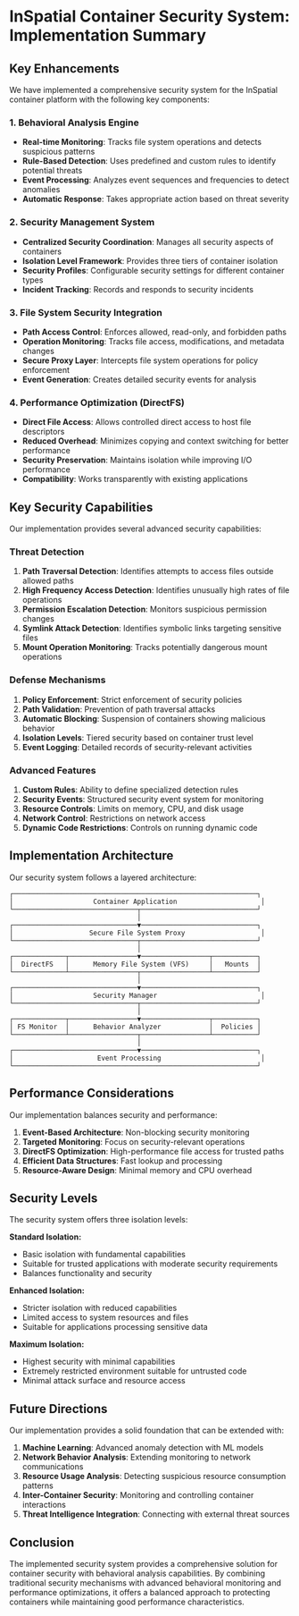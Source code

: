 # InSpatial Container Security System: Implementation Summary

## Key Enhancements

We have implemented a comprehensive security system for the InSpatial container platform with the following key components:

### 1. Behavioral Analysis Engine

- **Real-time Monitoring**: Tracks file system operations and detects suspicious patterns
- **Rule-Based Detection**: Uses predefined and custom rules to identify potential threats
- **Event Processing**: Analyzes event sequences and frequencies to detect anomalies
- **Automatic Response**: Takes appropriate action based on threat severity

### 2. Security Management System

- **Centralized Security Coordination**: Manages all security aspects of containers
- **Isolation Level Framework**: Provides three tiers of container isolation
- **Security Profiles**: Configurable security settings for different container types
- **Incident Tracking**: Records and responds to security incidents

### 3. File System Security Integration

- **Path Access Control**: Enforces allowed, read-only, and forbidden paths
- **Operation Monitoring**: Tracks file access, modifications, and metadata changes
- **Secure Proxy Layer**: Intercepts file system operations for policy enforcement
- **Event Generation**: Creates detailed security events for analysis

### 4. Performance Optimization (DirectFS)

- **Direct File Access**: Allows controlled direct access to host file descriptors
- **Reduced Overhead**: Minimizes copying and context switching for better performance
- **Security Preservation**: Maintains isolation while improving I/O performance
- **Compatibility**: Works transparently with existing applications

## Key Security Capabilities

Our implementation provides several advanced security capabilities:

### Threat Detection

1. **Path Traversal Detection**: Identifies attempts to access files outside allowed paths
2. **High Frequency Access Detection**: Identifies unusually high rates of file operations
3. **Permission Escalation Detection**: Monitors suspicious permission changes
4. **Symlink Attack Detection**: Identifies symbolic links targeting sensitive files
5. **Mount Operation Monitoring**: Tracks potentially dangerous mount operations

### Defense Mechanisms

1. **Policy Enforcement**: Strict enforcement of security policies
2. **Path Validation**: Prevention of path traversal attacks
3. **Automatic Blocking**: Suspension of containers showing malicious behavior
4. **Isolation Levels**: Tiered security based on container trust level
5. **Event Logging**: Detailed records of security-relevant activities

### Advanced Features

1. **Custom Rules**: Ability to define specialized detection rules
2. **Security Events**: Structured security event system for monitoring
3. **Resource Controls**: Limits on memory, CPU, and disk usage
4. **Network Control**: Restrictions on network access
5. **Dynamic Code Restrictions**: Controls on running dynamic code

## Implementation Architecture

Our security system follows a layered architecture:

```
┌─────────────────────────────────────────────────────────────┐
│                    Container Application                     │
└───────────────────────────────┬─────────────────────────────┘
                                │
┌───────────────────────────────▼─────────────────────────────┐
│                   Secure File System Proxy                   │
└───────────────────────────────┬─────────────────────────────┘
                                │
┌─────────────┬─────────────────▼─────────────────┬───────────┐
│  DirectFS   │      Memory File System (VFS)     │   Mounts  │
└─────────────┴─────────────────┬─────────────────┴───────────┘
                                │
┌───────────────────────────────▼─────────────────────────────┐
│                    Security Manager                          │
└───────────────────────────────┬─────────────────────────────┘
                                │
┌─────────────┬─────────────────▼─────────────────┬───────────┐
│ FS Monitor  │      Behavior Analyzer            │  Policies │
└─────────────┴─────────────────┬─────────────────┴───────────┘
                                │
┌───────────────────────────────▼─────────────────────────────┐
│                     Event Processing                         │
└─────────────────────────────────────────────────────────────┘
```

## Performance Considerations

Our implementation balances security and performance:

1. **Event-Based Architecture**: Non-blocking security monitoring
2. **Targeted Monitoring**: Focus on security-relevant operations
3. **DirectFS Optimization**: High-performance file access for trusted paths
4. **Efficient Data Structures**: Fast lookup and processing
5. **Resource-Aware Design**: Minimal memory and CPU overhead

## Security Levels

The security system offers three isolation levels:

**Standard Isolation:**
- Basic isolation with fundamental capabilities
- Suitable for trusted applications with moderate security requirements
- Balances functionality and security

**Enhanced Isolation:**
- Stricter isolation with reduced capabilities
- Limited access to system resources and files
- Suitable for applications processing sensitive data

**Maximum Isolation:**
- Highest security with minimal capabilities
- Extremely restricted environment suitable for untrusted code
- Minimal attack surface and resource access

## Future Directions

Our implementation provides a solid foundation that can be extended with:

1. **Machine Learning**: Advanced anomaly detection with ML models
2. **Network Behavior Analysis**: Extending monitoring to network communications
3. **Resource Usage Analysis**: Detecting suspicious resource consumption patterns
4. **Inter-Container Security**: Monitoring and controlling container interactions
5. **Threat Intelligence Integration**: Connecting with external threat sources

## Conclusion

The implemented security system provides a comprehensive solution for container security with behavioral analysis capabilities. By combining traditional security mechanisms with advanced behavioral monitoring and performance optimizations, it offers a balanced approach to protecting containers while maintaining good performance characteristics. 